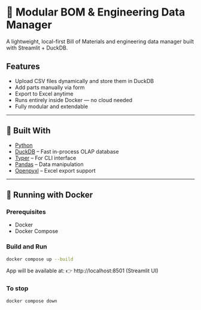
# 🔧 Modular BOM & Engineering Data Manager

A lightweight, local-first Bill of Materials and engineering data manager built with Streamlit + DuckDB.

## Features

- Upload CSV files dynamically and store them in DuckDB
- Add parts manually via form
- Export to Excel anytime
- Runs entirely inside Docker — no cloud needed
- Fully modular and extendable

---

## 🧰 Built With

- [Python](https://www.python.org/ )
- [DuckDB](https://duckdb.org/ ) – Fast in-process OLAP database
- [Typer](https://typer.tiangolo.com/ ) – For CLI interface
- [Pandas](https://pandas.pydata.org/ ) – Data manipulation
- [Openpyxl](https://openpyxl.readthedocs.io/ ) – Excel export support

---

## 🐳 Running with Docker

### Prerequisites

- Docker
- Docker Compose

### Build and Run

```bash
docker compose up --build
```

App will be available at:
👉 http://localhost:8501 (Streamlit UI)


### To stop
```bash
docker compose down
```

